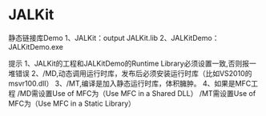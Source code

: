 # JALKit

静态链接库Demo
1、JALKit：output JALKit.lib
2、JALKitDemo：JALKitDemo.exe

提示
1、JALKit的工程和JALKitDemo的Runtime Library必须设置一致,否则报一堆错误
2、/MD,动态调用运行时库，发布后必须安装运行时库（比如VS2010的msvr100.dll）
3、/MT,编译是加入静态运行时库，体积臃肿。
4、如果是MFC工程
/MD需设置Use of MFC为（Use MFC in a Shared DLL）
/MT需设置Use of MFC为（Use MFC in a Static Library）
